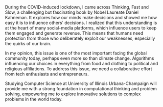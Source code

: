 During the COVID-induced lockdown, I came across Thinking, Fast and Slow, a challenging but fascinating book by Nobel Laureate Daniel Kahneman. It explores how our minds make decisions and showed me how easy it is to influence others' decisions. I realized that this understanding is at the heart of many social-media platforms, which influence users to keep them engaged and generate revenue. This means that humans need protection from those who deliberately exploit our weaknesses, especially the quirks of our brain.

In my opinion, this issue is one of the most important facing the global community today, perhaps even more so than climate change. Algorithms influencing our choices in everything from food and clothing to political and religious affiliations. To address this issue, we need a collaborative effort from tech enthusiasts and entrepreneurs.

Studying Computer Science at University of Illinois Urbana-Champaign will provide me with a strong foundation in computational thinking and problem solving, empowering me to explore innovative solutions to complex problems in the world today.
